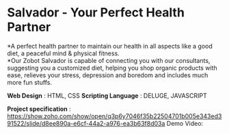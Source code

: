 # Salvador - Your Perfect Health Partner
*A perfect health partner to maintain our health in all aspects like a good diet, a peaceful mind & physical fitness.                       
*Our Zobot Salvador is capable of connecting you with our consultants, suggesting you a customized diet, helping you shop organic products with ease, relieves your stress, depression and boredom and includes much more fun stuffs.

**Web Design** : HTML, CSS
**Scripting Language** : DELUGE, JAVASCRIPT

**Project specification** : https://show.zoho.com/show/open/q3p6y7046f35b22504701b005e343ed391522/slide/d8ee890a-e6cf-44a2-a976-ea3b63f8d03a
Demo Video: 
